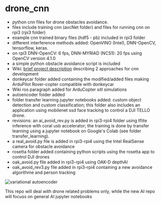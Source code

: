 # drone_cnn
* python cnn files for drone obstacles avoidance.
* files include training cnn (avcNet folder) and files for running cnn on rpi3 (rpi3 folder)
* example cnn trained binary files (hdf5 - pb) included in rpi3 folder
* different interference methods added: OpenVINO (Intel), DNN-OpenCV, tensorflow, keras.
* on rpi3 DNN-OpenCV: 6 fps, DNN-MYRIAD (NCS1): 20 fps using OpenCV version 4.1.0
* a simple python obstacle avoidance script is included
* Wiki: [brief project description](https://github.com/avncalst/drone_cnn/wiki) describing 2 approaches for cnn development
* donkeycar folder added containing the modified/added files making ArduPilot Rover-copter compatible with donkeycar
* Wiki ros paragraph added for ArduCopter sitl simulations
* autoencoder folder added
* folder transfer learning jupyter notebooks added: custom object detection and custom classification; this folder also includes an application using mobilenet ssd face tracking to control a DJI TELLO drone. 
* revisions: an ai_avoid_rev.py is added in rpi3-rpi4 folder using tflite inference with coral usb accelerator; the training is done by transfer learning using a jupyter notebook on Google's Colab (see folder transfer_learning).
* a real_avoid.py file is added in rpi3-rpi4 using the Intel RealSense camera for obstacle avoidance
* rosetta folder added containing python scripts using the rosetta app to control DJI drones
* oak_avoid.py file added in rpi3-rpi4 using OAK-D depthAI
* oak_avoid_rev3.py file added in rpi3-rpi4 containing a new avoidance algorithme and person tracking

![variational autoencoder](https://github.com/avncalst/drone_cnn/blob/master/images/test29.png)

This repo will deal with drone related problems only, while the new AI repo will focuss on general AI jupyter notebooks

